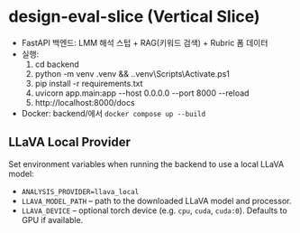 ﻿# design-eval-slice (Vertical Slice)
- FastAPI 백엔드: LMM 해석 스텁 + RAG(키워드 검색) + Rubric 폼 데이터
- 실행:
  1) cd backend
  2) python -m venv .venv && .\.venv\Scripts\Activate.ps1
  3) pip install -r requirements.txt
  4) uvicorn app.main:app --host 0.0.0.0 --port 8000 --reload
  5) http://localhost:8000/docs
- Docker: backend/에서 `docker compose up --build`

## LLaVA Local Provider

Set environment variables when running the backend to use a local LLaVA model:

- `ANALYSIS_PROVIDER=llava_local`
- `LLAVA_MODEL_PATH` – path to the downloaded LLaVA model and processor.
- `LLAVA_DEVICE` – optional torch device (e.g. `cpu`, `cuda`, `cuda:0`).
  Defaults to GPU if available.
